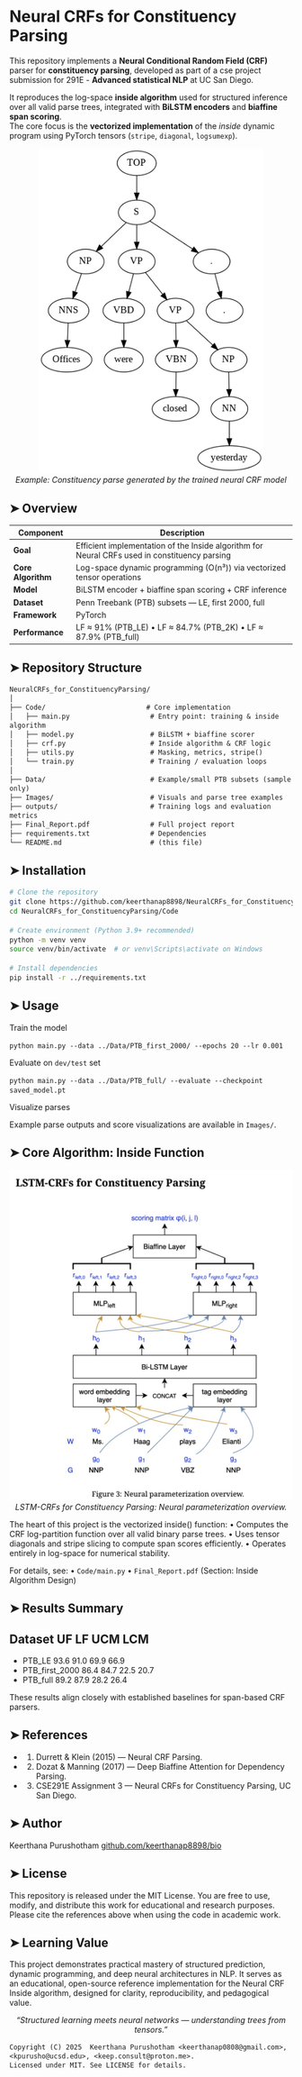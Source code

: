# Neural CRFs for Constituency Parsing

This repository implements a **Neural Conditional Random Field (CRF)** parser for **constituency parsing**, developed as part of a cse project submission for 291E - **Advanced statistical NLP** at UC San Diego.

It reproduces the log-space **inside algorithm** used for structured inference over all valid parse trees, integrated with **BiLSTM encoders** and **biaffine span scoring**.  
The core focus is the **vectorized implementation** of the *inside* dynamic program using PyTorch tensors (`stripe`, `diagonal`, `logsumexp`).

<p align="center">
  <img src="https://github.com/keerthanap8898/NeuralCRFs_for_ConstituencyParsing/blob/main/Images/pred_502.png.png" width="400" alt="Example Parse Tree"><br>
  <em>Example: Constituency parse generated by the trained neural CRF model</em>
</p>


## ➤  Overview

| Component | Description |
|------------|-------------|
| **Goal** | Efficient implementation of the Inside algorithm for Neural CRFs used in constituency parsing |
| **Core Algorithm** | Log-space dynamic programming (O(n³)) via vectorized tensor operations |
| **Model** | BiLSTM encoder + biaffine span scoring + CRF inference |
| **Dataset** | Penn Treebank (PTB) subsets — LE, first 2000, full |
| **Framework** | PyTorch |
| **Performance** | LF ≈ 91% (PTB_LE) • LF ≈ 84.7% (PTB_2K) • LF ≈ 87.9% (PTB_full) |


## ➤  Repository Structure
```
NeuralCRFs_for_ConstituencyParsing/
│
├── Code/                         # Core implementation
│   ├── main.py                    # Entry point: training & inside algorithm
│   ├── model.py                   # BiLSTM + biaffine scorer
│   ├── crf.py                     # Inside algorithm & CRF logic
│   ├── utils.py                   # Masking, metrics, stripe()
│   └── train.py                   # Training / evaluation loops
│
├── Data/                          # Example/small PTB subsets (sample only)
├── Images/                        # Visuals and parse tree examples
├── outputs/                       # Training logs and evaluation metrics
├── Final_Report.pdf               # Full project report
├── requirements.txt               # Dependencies
└── README.md                      # (this file)
```


## ➤  Installation

```bash
# Clone the repository
git clone https://github.com/keerthanap8898/NeuralCRFs_for_ConstituencyParsing.git
cd NeuralCRFs_for_ConstituencyParsing/Code

# Create environment (Python 3.9+ recommended)
python -m venv venv
source venv/bin/activate  # or venv\Scripts\activate on Windows

# Install dependencies
pip install -r ../requirements.txt

```


## ➤  Usage

Train the model

`python main.py --data ../Data/PTB_first_2000/ --epochs 20 --lr 0.001`

Evaluate on `dev/test` set

`python main.py --data ../Data/PTB_full/ --evaluate --checkpoint saved_model.pt`

Visualize parses

Example parse outputs and score visualizations are available in `Images/`.


## ➤  Core Algorithm: Inside Function

<p align="center">
  <img src="https://github.com/keerthanap8898/NeuralCRFs_for_ConstituencyParsing/blob/main/Images/LSTM-CRFs_ConstituencyParsing.png" width="710" alt="Example Parse Tree"><br>
  <em>LSTM-CRFs for Constituency Parsing: Neural parameterization overview.</em>
</p>

The heart of this project is the vectorized inside() function:
	•	Computes the CRF log-partition function over all valid binary parse trees.
	•	Uses tensor diagonals and stripe slicing to compute span scores efficiently.
	•	Operates entirely in log-space for numerical stability.

For details, see:
	•	`Code/main.py`
	•	`Final_Report.pdf` (Section: Inside Algorithm Design)


## ➤  Results Summary

 ## Dataset	UF	LF	UCM	LCM
 - PTB_LE	93.6	91.0	69.9	66.9
 - PTB_first_2000	86.4	84.7	22.5	20.7
 - PTB_full	89.2	87.9	28.2	26.4

These results align closely with established baselines for span-based CRF parsers.


## ➤  References
 - 1.	Durrett & Klein (2015) — Neural CRF Parsing.
 - 2.	Dozat & Manning (2017) — Deep Biaffine Attention for Dependency Parsing.
 - 3.	CSE291E Assignment 3 — Neural CRFs for Constituency Parsing, UC San Diego.


## ➤  Author

Keerthana Purushotham
[github.com/keerthanap8898/bio](https://github.com/keerthanap8898/bio) 


## ➤  License

This repository is released under the MIT License.
You are free to use, modify, and distribute this work for educational and research purposes.
Please cite the references above when using the code in academic work.


## ➤  Learning Value

This project demonstrates practical mastery of structured prediction, dynamic programming, and deep neural architectures in NLP.
It serves as an educational, open-source reference implementation for the Neural CRF Inside algorithm, designed for clarity, reproducibility, and pedagogical value.


<p align="center">
  <em>“Structured learning meets neural networks — understanding trees from tensors.”</em>
</p>


```
Copyright (C) 2025  Keerthana Purushotham <keerthanap0808@gmail.com>, <kpurusho@ucsd.edu>, <keep.consult@proton.me>.
Licensed under MIT. See LICENSE for details.
```
